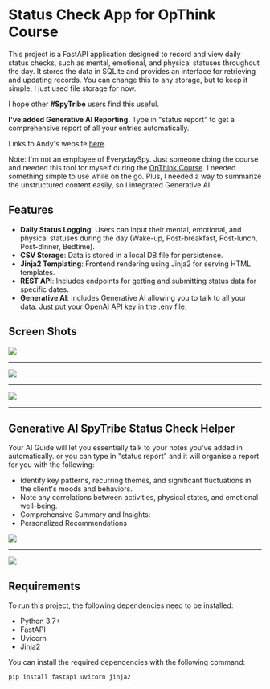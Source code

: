 # Status Check App for OpThink Course

This project is a FastAPI application designed to record and view daily status checks, such as mental, emotional, and physical statuses throughout the day. It stores the data in SQLite and provides an interface for retrieving and updating records. You can change this to any storage, but to keep it simple, I just used file storage for now.

I hope other **#SpyTribe** users find this useful.

**I've added Generative AI Reporting.** Type in "status report" to get a comprehensive report of all your entries automatically.

Links to Andy's website [here](https://everydayspy.com/about-andrew/ "here").

Note: I'm not an employee of EverydaySpy. Just someone doing the course and needed this tool for myself during the [OpThink Course](https://new.everydayspy.com/think2 "OpThink Course"). I needed something simple to use while on the go. Plus, I needed a way to summarize the unstructured content easily, so I integrated Generative AI.

## Features

- **Daily Status Logging**: Users can input their mental, emotional, and physical statuses during the day (Wake-up, Post-breakfast, Post-lunch, Post-dinner, Bedtime).
- **CSV Storage**: Data is stored in a local DB file for persistence.
- **Jinja2 Templating**: Frontend rendering using Jinja2 for serving HTML templates.
- **REST API**: Includes endpoints for getting and submitting status data for specific dates.
- **Generative AI**: Includes Generative AI allowing you to talk to all your data. Just put your OpenAI API key in the .env file.

## Screen Shots

![](https://snipboard.io/eP8LRm.jpg)

------------

![](https://snipboard.io/VWZs2y.jpg)

------------

![](https://snipboard.io/CWU26a.jpg)

------------

## Generative AI SpyTribe Status Check Helper
Your AI Guide will let you essentially talk to your notes you've added in automatically.
or you can type in "status report" and it will organise a report for you with the following:
- Identify key patterns, recurring themes, and significant fluctuations in the client's moods and behaviors.
- Note any correlations between activities, physical states, and emotional well-being.
- Comprehensive Summary and Insights:
- Personalized Recommendations

![](https://snipboard.io/LHEBS6.jpg)

------------

![](https://snipboard.io/JiavnN.jpg)

## Requirements

To run this project, the following dependencies need to be installed:

- Python 3.7+
- FastAPI
- Uvicorn
- Jinja2

You can install the required dependencies with the following command:

```bash
pip install fastapi uvicorn jinja2
